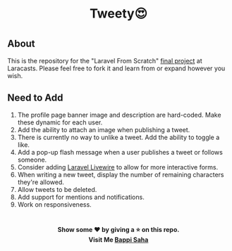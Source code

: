 <div align="center">
    <h1><a>Tweety</a>😍</h1>
</div>

#

## About

This is the repository for the "Laravel From Scratch" [final project](https://laracasts.com/series/laravel-6-from-scratch#chapter-14) at Laracasts. Please feel free to fork it and learn from or expand however you wish.

## Need to Add

1. The profile page banner image and description are hard-coded. Make these dynamic for each user.
2. Add the ability to attach an image when publishing a tweet.
3. There is currently no way to unlike a tweet. Add the ability to toggle a like.
4. Add a pop-up flash message when a user publishes a tweet or follows someone.
5. Consider adding [Laravel Livewire](https://laravel-livewire.com) to allow for more interactive forms.
6. When writing a new tweet, display the number of remaining characters they're allowed.
7. Allow tweets to be deleted.
8. Add support for mentions and notifications.
9. Work on responsiveness.

#

<div align="center">
    <b>Show some ❤️ by giving a ⭐️ on this repo.</b><br>
    <b>Visit Me <a href="https://bappi2097.github.io/">Bappi Saha</a></b>
</div>
